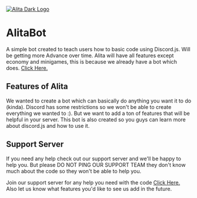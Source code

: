 [![Alita Dark Logo](https://cdn.discordapp.com/attachments/455063175277051934/679113277099474954/banner.PNG)](https://Alitabot.me 'Alita Bot')

# AlitaBot
A simple bot created to teach users how to basic code using Discord.js. Will be getting more Advance over time. Alita will have all features except economy and minigames, this is because we already have a bot which does. [Click Here.](https://top.gg/bot/610459754258759680)

## Features of Alita
We wanted to create a bot which can basically do anything you want it to do (kinda). Discord has some restrictions so we won't be able to create everything we wanted to :). But we want to add a ton of features that will be helpful in your server. This bot is also created so you guys can learn more about discord.js and how to use it.

## Support Server
If you need any help check out our support server and we'll be happy to help you. But please DO NOT PING OUR SUPPORT TEAM they don't know much about the code so they won't be able to help you.

Join our support server for any help you need with the code [Click Here.](https://discord.gg/rZsZHqM)
Also let us know what features you'd like to see us add in the future.

